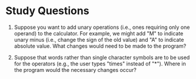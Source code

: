 # Study Questions

1. Suppose you want to add unary operations (i.e., ones requiring only one
operand) to the calculator. For example, we might add "M" to indicate
unary minus (i.e., change the sign of the old value) and "A" to indicate
absolute value. What changes would need to be made to the program?

2. Suppose that words rather than single character symbols are to be used
for the operators (e.g., the user types "times" instead of "*"). Where in
the program would the necessary changes occur?